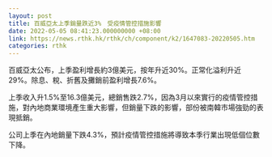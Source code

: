```yaml
---
layout: post
title: 百威亞太上季銷量跌近3%　受疫情管控措施影響
date: 2022-05-05 08:41:23.000000000 +08:00
link: https://news.rthk.hk/rthk/ch/component/k2/1647083-20220505.htm
categories: rthk
---
```


百威亞太公布，上季盈利增長約3億美元，按年升近30%。正常化溢利升近29%。除息、稅、折舊及攤銷前盈利增長7.6%。

上季收入升1.5%至16.3億美元，總銷售跌2.7%，因為3月以來實行的疫情管控措施，對內地商業環境產生重大影響，但銷量下跌的影響，部份被南韓市場強勁的表現抵銷。

公司上季在內地銷量下跌4.3%，預計疫情管控措施將導致本季行業出現低個位數下降。
